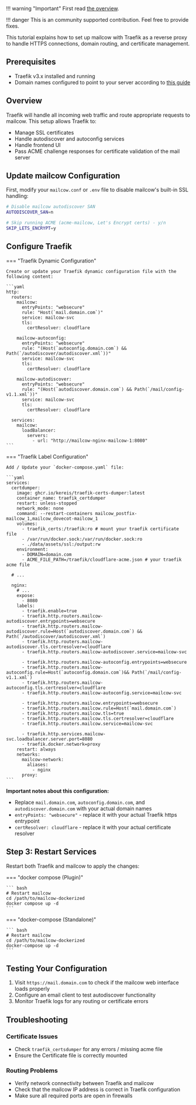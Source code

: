 !!! warning "Important"
First read [the overview](r_p.md).

!!! danger
This is an community supported contribution. Feel free to provide fixes.

This tutorial explains how to set up mailcow with Traefik as a reverse proxy to handle HTTPS connections, domain routing, and certificate management.

## Prerequisites

- Traefik v3.x installed and running
- Domain names configured to point to your server according to [this guide](../../getstarted/prerequisite-dns.md)

## Overview

Traefik will handle all incoming web traffic and route appropriate requests to mailcow. This setup allows Traefik to:

- Manage SSL certificates
- Handle autodiscover and autoconfig services
- Handle frontend UI
- Pass ACME challenge responses for certificate validation of the mail server

## Update mailcow Configuration

First, modify your `mailcow.conf` or `.env` file to disable mailcow's built-in SSL handling:

```bash
# Disable mailcow autodiscover SAN
AUTODISCOVER_SAN=n

# Skip running ACME (acme-mailcow, Let's Encrypt certs) - y/n
SKIP_LETS_ENCRYPT=y
```

## Configure Traefik

=== "Traefik Dynamic Configuration"

    Create or update your Traefik dynamic configuration file with the following content:

    ```yaml
    http:
      routers:
        mailcow:
          entryPoints: "websecure"
          rule: "Host(`mail.domain.com`)"
          service: mailcow-svc
          tls:
            certResolver: cloudflare

        mailcow-autoconfig:
          entryPoints: "websecure"
          rule: "(Host(`autoconfig.domain.com`) && Path(`/autodiscover/autodiscover.xml`))"
          service: mailcow-svc
          tls:
            certResolver: cloudflare

        mailcow-autodiscover:
          entryPoints: "websecure"
          rule: "(Host(`autodiscover.domain.com`) && Path(`/mail/config-v1.1.xml`))"
          service: mailcow-svc
          tls:
            certResolver: cloudflare

      services:
        mailcow:
          loadBalancer:
            servers:
              - url: "http://mailcow-nginx-mailcow-1:8080"
    ```

=== "Traefik Label Configuration"

    Add / Update your `docker-compose.yaml` file:

    ```yaml
    services:
      certdumper:
        image: ghcr.io/kereis/traefik-certs-dumper:latest
        container_name: traefik_certdumper
        restart: unless-stopped
        network_mode: none
        command: --restart-containers mailcow_postfix-mailcow_1,mailcow_dovecot-mailcow_1
        volumes:
          - traefik_certs:/traefik:ro # mount your traefik certificate file
          - /var/run/docker.sock:/var/run/docker.sock:ro
          - ./data/assets/ssl:/output:rw
        environment:
          - DOMAIN=domain.com
          - ACME_FILE_PATH=/traefik/cloudflare-acme.json # your traefik acme file

      # ...

      nginx:
        # ...
        expose:
          - 8080
        labels:
          - traefik.enable=true
          - traefik.http.routers.mailcow-autodiscover.entrypoints=websecure
          - traefik.http.routers.mailcow-autodiscover.rule=Host(`autodiscover.domain.com`) && Path(`/autodiscover/autodiscover.xml`)
          - traefik.http.routers.mailcow-autodiscover.tls.certresolver=cloudflare
          - traefik.http.routers.mailcow-autodiscover.service=mailcow-svc

          - traefik.http.routers.mailcow-autoconfig.entrypoints=websecure
          - traefik.http.routers.mailcow-autoconfig.rule=Host(`autoconfig.domain.com`)&& Path(`/mail/config-v1.1.xml`)
          - traefik.http.routers.mailcow-autoconfig.tls.certresolver=cloudflare
          - traefik.http.routers.mailcow-autoconfig.service=mailcow-svc

          - traefik.http.routers.mailcow.entrypoints=websecure
          - traefik.http.routers.mailcow.rule=Host(`mail.domain.com`)
          - traefik.http.routers.mailcow.tls=true
          - traefik.http.routers.mailcow.tls.certresolver=cloudflare
          - traefik.http.routers.mailcow.service=mailcow-svc

          - traefik.http.services.mailcow-svc.loadbalancer.server.port=8080
          - traefik.docker.network=proxy
        restart: always
        networks:
          mailcow-network:
            aliases:
              - nginx
          proxy:
    ```

**Important notes about this configuration:**

- Replace `mail.domain.com`, `autoconfig.domain.com`, and `autodiscover.domain.com` with your actual domain names
- `entryPoints: "websecure"` - replace it with your actual Traefik https entrypoint
- `certResolver: cloudflare` - replace it with your actual certificate resolver

## Step 3: Restart Services

Restart both Traefik and mailcow to apply the changes:

=== "docker compose (Plugin)"

    ``` bash
    # Restart mailcow
    cd /path/to/mailcow-dockerized
    docker compose up -d
    ```

=== "docker-compose (Standalone)"

    ``` bash
    # Restart mailcow
    cd /path/to/mailcow-dockerized
    docker-compose up -d
    ```

## Testing Your Configuration

1. Visit `https://mail.domain.com` to check if the mailcow web interface loads properly
2. Configure an email client to test autodiscover functionality
3. Monitor Traefik logs for any routing or certificate errors

## Troubleshooting

### Certificate Issues

- Check `traefik_certsdumper` for any errors / missing acme file
- Ensure the Certificate file is correctly mounted

### Routing Problems

- Verify network connectivity between Traefik and mailcow
- Check that the mailcow IP address is correct in Traefik configuration
- Make sure all required ports are open in firewalls
